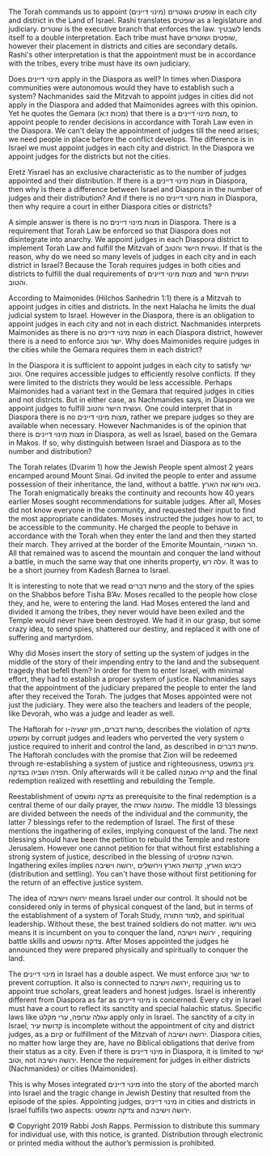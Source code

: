 The Torah commands us to appoint שופטים ושוטרים (מינוי דיינים) in each city and district in the Land of Israel. Rashi translates שופטים as a legislature and judiciary. שוטרים is the executive branch that enforces the law. לשבטיך lends itself to a double interpretation. Each tribe must have שופטים ושוטרים, however their placement in districts and cities are secondary details. Rashi's other interpretation is that the appointment must be in accordance with the tribes, every tribe must have its own judiciary.  

Does מינוי דיינים apply in the Diaspora as well? In times when Diaspora communities were autonomous would they have to establish such a system? Nachmanides said the Mitzvah to appoint judges in cities did not apply in the Diaspora and added that Maimonides agrees with this opinion. Yet he quotes the Gemara (מכות ז:א) that there is a מצות מינוי דיינים, to appoint people to render decisions in accordance with Torah Law even in the Diaspora. We can't delay the appointment of judges till the need arises; we need people in place before the conflict develops. The difference is in Israel we must appoint judges in each city and district. In the Diaspora we appoint judges for the districts but not the cities.

Eretz Yisrael has an exclusive characteristic as to the number of judges appointed and their distribution.  If there is a מצות מינוי דיינים in Diaspora, then why is there a difference between Israel and Diaspora in the number of judges and their distribution? And if there is no מצות מינוי דיינים in Diaspora, then why require a court in either Diaspora cities or districts? 

A simple answer is there is no מצות מינוי דיינים in Diaspora. There is a requirement that Torah Law be enforced so that Diaspora does not disintegrate into anarchy. We appoint judges in each Diaspora district to implement Torah Law and fulfill the Mitzvah of ועשית הישר והטוב.  If that is the reason, why do we need so many levels of judges in each city and in each district in Israel?  Because the Torah requires judges in both cities and districts to fulfill the dual requirements of מצות מינוי דיינים and ועשית הישר והטוב.

According to Maimonides (Hilchos Sanhedrin 1:1) there is a Mitzvah to appoint judges in cities and districts. In the next Halacha he limits the dual judicial system to Israel.  However in the Diaspora, there is an obligation to appoint judges in each city and not in each district. Nachmanides interprets Maimonides as there is no מצות מינוי דיינים in each Diaspora district, however there is a need to enforce ישר וטוב. Why does Maimonides require judges in the cities while the Gemara requires them in each district?

In the Diaspora it is sufficient to appoint judges in each city to satisfy ישר וטוב. One requires accessible judges to efficiently resolve conflicts. If they were limited to the districts they would be less accessible. Perhaps Maimonides had a variant text in the Gemara that required judges in cities and not districts. But in either case, as Nachmanides says, in Diaspora we appoint judges to fulfill ועשית הישר והטוב. One could interpret that in Diaspora there is no מצות מינוי דיינים, rather we prepare judges so they are available when necessary. However Nachmanides is of the opinion that there is מצות מינוי דיינים in Diaspora, as well as Israel, based on the Gemara in Makos. If so, why distinguish between Israel and Diaspora as to the number and distribution? 

The Torah relates (Dvarim 1) how the Jewish People spent almost 2 years encamped around Mount Sinai. Gd invited the people to enter and assume possession of their inheritance, the land, without a battle. בואו ורשו את הארץ. The Torah enigmatically breaks the continuity and recounts how 40 years earlier Moses sought recommendations for suitable judges. After all, Moses did not know everyone in the community, and requested their input to find the most appropriate candidates. Moses instructed the judges how to act, to be accessible to the community. He charged the people to behave in accordance with the Torah when they enter the land and then they started their march. They arrived at the border of the Emorite Mountain, הר האמורי. All that remained was to ascend the mountain and conquer the land without a battle, in much the same way that one inherits property, עלה רש. It was to be a short journey from Kadesh Barnea to Israel.

It is interesting to note that we read פרשת דברים and the story of the spies on the Shabbos before Tisha B’Av. Moses recalled to the people how close they, and he, were to entering the land. Had Moses entered the land and divided it among the tribes, they never would have been exiled and the Temple would never have been destroyed. We had it in our grasp, but some crazy idea, to send spies, shattered our destiny, and replaced it with one of suffering and martyrdom. 

Why did Moses insert the story of setting up the system of judges in the middle of the story of their impending entry to the land and the subsequent tragedy that befell them?  In order for them to enter Israel, with minimal effort, they had to establish a proper system of justice. Nachmanides says that the appointment of the judiciary prepared the people to enter the land after they received the Torah. The judges that Moses appointed were not just the judiciary. They were also the teachers and leaders of the people, like Devorah, who was a judge and leader as well.

The Haftorah for פרשת דברים, חזון ישעיה-ו, describes the violation of צדקה ומשפט by corrupt judges and leaders who perverted the very system o justice required to inherit and control the land, as described in פרשת דברים.  The Haftorah concludes with the promise that Zion will be redeemed through re-establishing a system of justice and righteousness, ציון במשפט תפדה ושביה בצדקה.  Only afterwards will it be called קריה נאמנה and the final redemption realized with resettling and rebuilding the Temple. 

Reestablishment of צדקה ומשפט as prerequisite to the final redemption is a central theme of our daily prayer, the שמונה עשרה.  The middle 13 blessings are divided between the needs of the individual and the community, the latter 7 blessings refer to the redemption of Israel. The first of these mentions the ingathering of exiles, implying conquest of the land. The next blessing should have been the petition to rebuild the Temple and restore Jerusalem. However one cannot petition for that without first establishing a strong system of justice, described in the blessing of השיבה שופטינו. Ingathering exiles implies כיבוש הארץ, קדושת הארץ וירושלים ,ירושה וישיבה  (distribution and settling).  You can't have those without first petitioning for the return of an effective justice system.  

The idea of ירושה וישיבה means Israel under our control. It should not be considered only in terms of physical conquest of the land, but in terms of the establishment of a system of Torah Study, למוד התורה, and spiritual leadership. Without these, the best trained soldiers do not matter.  בואו ורשו means it is incumbent on you to conquer the land, ירושה וישיבה , requiring battle skills and צדקה ומשפט. After Moses appointed the judges he announced they were prepared physically and spiritually to conquer the land. 

The מינוי דיינים in Israel has a double aspect. We must enforce ישר וטוב to prevent corruption. It also is connected to ירושה וישיבה, requiring us to appoint true scholars, great leaders and honest judges. Israel is inherently different from Diaspora as far as מינוי דיינים is concerned. Every city in Israel must have a court to reflect its sanctity and special halachic status.  Specific laws like עגלה ערופה, ערי מקלט apply only in Israel. The sanctity of a city in Israel,  קדושת עיר is incomplete without the appointment of city and district judges, as a קיום or fulfillment of the Mitzvah of ירושה וישיבה.  Diaspora cities, no matter how large they are, have no Biblical obligations that derive from their status as a city. Even if there is מינוי דיינים in Diaspora, it is limited to ישר וטוב, not ירושה וישיבה. Hence the requirement for judges in either districts (Nachmanides) or cities (Maimonides).

This is why Moses integrated מינוי דיינים into the story of the aborted march into Israel and the tragic change in Jewish Destiny that resulted from the episode of the spies. Appointing judges, מינוי דיינים in cities and districts in Israel fulfills two aspects: צדקה ומשפט and ירושה וישיבה.

© Copyright 2019 Rabbi Josh Rapps. Permission to distribute this summary for individual use, with this notice, is granted. Distribution through electronic or printed media without the author’s permission is prohibited.


          
 


